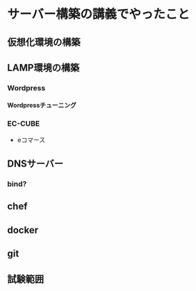 サーバー構築の講義でやったこと
==================================

## 仮想化環境の構築

## LAMP環境の構築

### Wordpress

#### Wordpressチューニング

### EC-CUBE
* eコマース

## DNSサーバー

### bind?

## chef

## docker

## git

## 試験範囲

